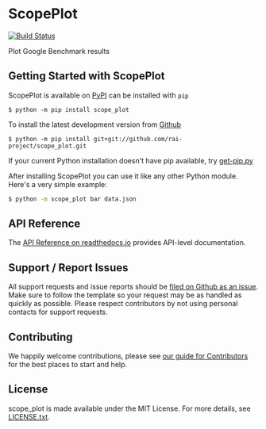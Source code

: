 # ScopePlot
[![Build Status](https://travis-ci.com/rai-project/scope_plot.svg?branch=master)](https://travis-ci.com/rai-project/scope_plot)


Plot Google Benchmark results

## Getting Started with ScopePlot

ScopePlot is available on [PyPI](https://pypi.org/project/scope-plot/) can be installed with `pip`

    $ python -m pip install scope_plot

To install the latest development version from [Github](https://github.com/rai-project/scope_plot)

    $ python -m pip install git+git://github.com/rai-project/scope_plot.git

If your current Python installation doesn't have pip available, try [get-pip.py](bootstrap.pypa.io)

After installing ScopePlot you can use it like any other Python module.
Here's a very simple example:

```bash
$ python -m scope_plot bar data.json
```

API Reference
-------------

The [API Reference on readthedocs.io](http://scope_plot.readthedocs.io>) provides API-level documentation.

Support / Report Issues
-----------------------

All support requests and issue reports should be
[filed on Github as an issue](https://github.com/rai-project/scope_plot/issues).
Make sure to follow the template so your request may be as handled as quickly as possible.
Please respect contributors by not using personal contacts for support requests.

Contributing
------------

We happily welcome contributions, please see [our guide for Contributors](CONTRIBUTORS.md) for the best places to start and help.

License
-------

scope_plot is made available under the MIT License. For more details, see [LICENSE.txt](https://github.com/rai-project/scope_plot/blob/master/LICENSE.txt).
